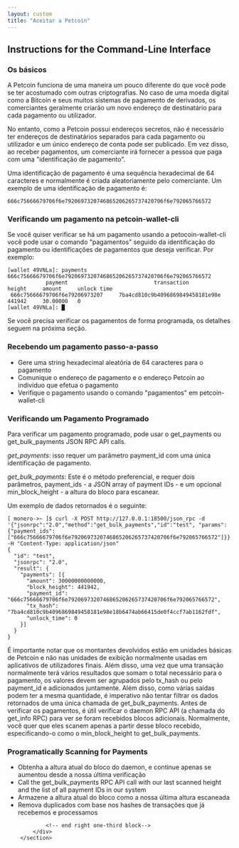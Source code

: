 ```yaml
---
layout: custom
title: "Aceitar a Petcoin"
---
```


<section class="container">
            <div class="row">
                <!-- left two-thirds block-->
                <div class="full">
                    <div class="info-block text-adapt">
                        <div class="row center-xs">
                            <div class="col">
                                <h2>Instructions for the Command-Line Interface</h2>
                            </div>
                        </div>
<div markdown="1">
                           
### Os básicos

A Petcoin funciona de uma maneira um pouco diferente do que você pode se ter acostumado com outras criptografias. No caso de uma moeda digital como a Bitcoin e seus muitos sistemas de pagamento de derivados, os comerciantes geralmente criarão um novo endereço de destinatário para cada pagamento ou utilizador.

No entanto, como a Petcoin possui endereços secretos, não é necessário ter endereços de destinatários separados para cada pagamento ou utilizador e um único endereço de conta pode ser publicado. Em vez disso, ao receber pagamentos, um comerciante irá fornecer a pessoa que paga com uma "identificação de pagamento".

Uma identificação de pagamento é uma sequência hexadecimal de 64 caracteres e normalmente é criada aleatoriamente pelo comerciante. Um exemplo de uma identificação de pagamento é: 
```
666c75666679706f6e7920697320746865206265737420706f6e792065766572
```

### Verificando um pagamento na petcoin-wallet-cli

Se você quiser verificar se há um pagamento usando a petocoin-wallet-cli você pode usar o comando "pagamentos" seguido da identificação do pagamento ou identificações de pagamentos que deseja verificar. Por exemplo:

```
[wallet 49VNLa]: payments 666c75666679706f6e7920697320746865206265737420706f6e792065766572
            payment                           transaction               height     amount     unlock time
 666c75666679706f6e79206973207     7ba4cd810c9b4096869849458181e98e     441942     30.00000   0
[wallet 49VNLa]: █
```

Se você precisa verificar os pagamentos de forma programada, os detalhes seguem na próxima seção.

### Recebendo um pagamento passo-a-passo

* Gere uma string hexadecimal aleatória de 64 caracteres para o pagamento  
* Comunique o endereço de pagamento e o endereço Petcoin ao indivíduo que efetua o pagamento  
* Verifique o pagamento usando o comando "pagamentos" em petcoin-wallet-cli

### Verificando um Pagamento Programado

Para verificar um pagamento programado, pode usar o get_payments ou get_bulk_payments JSON RPC API calls.

*get_payments*: isso requer um parâmetro payment_id com uma única identificação de pagamento.

*get_bulk_payments*: Este é o método preferencial, e requer dois parâmetros, payment_ids - a JSON array of payment IDs - e um opcional min_block_height - a altura do bloco para escanear.

Um exemplo de dados retornados é o seguinte:

```
[ monero->~ ]$ curl -X POST http://127.0.0.1:18500/json_rpc -d '{"jsonrpc":"2.0","method":"get_bulk_payments","id":"test", "params":{"payment_ids": ["666c75666679706f6e7920697320746865206265737420706f6e792065766572"]}}' -H "Content-Type: application/json"
{
  "id": "test",
  "jsonrpc": "2.0",
  "result": {
    "payments": [{
      "amount": 30000000000000,
      "block_height": 441942,
      "payment_id": "666c75666679706f6e7920697320746865206265737420706f6e792065766572",
      "tx_hash": "7ba4cd810c9b4096869849458181e98e18b6474ab66415de0f4ccf7ab1162fdf",
      "unlock_time": 0
    }]
  }
}
```

É importante notar que os montantes devolvidos estão em unidades básicas de Petcoin e não nas unidades de exibição normalmente usadas em aplicativos de utilizadores finais. Além disso, uma vez que uma transação normalmente terá vários resultados que somam o total necessário para o pagamento, os valores devem ser agrupados pelo tx_hash ou pelo payment_id e adicionados juntamente. Além disso, como várias saídas podem ter a mesma quantidade, é imperativo não tentar filtrar os dados retornados de uma única chamada de get_bulk_payments.
Antes de verificar os pagamentos, é útil verificar o daemon RPC API (a chamada do get_info RPC) para ver se foram recebidos blocos adicionais. Normalmente, você quer que eles scanem apenas a partir desse bloco recebido, especificando-o como o min_block_height to get_bulk_payments.

### Programatically Scanning for Payments

* Obtenha a altura atual do bloco do daemon, e continue apenas se aumentou desde a nossa última verificação  
* Call the get_bulk_payments RPC API call with our last scanned height and the list of all payment IDs in our system  
* Armazene a altura atual do bloco como a nossa última altura escaneada  
* Remova duplicados com base nos hashes de transações que já recebemos e processamos  
                           
</div>
                    </div>
                </div>
    
                
                <!-- end right one-third block-->
            </div>
        </section>
                